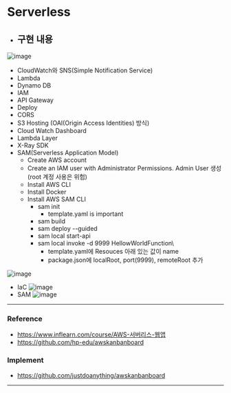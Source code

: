 Serverless
===

- ## 구현 내용
![image](https://user-images.githubusercontent.com/21374902/151154723-dc2e7c38-d46a-4c7b-b7c7-df03cb61d3c5.png)

- CloudWatch와 SNS(Simple Notification Service)
- Lambda
- Dynamo DB
- IAM
- API Gateway
- Deploy
- CORS
- S3 Hosting (OAI(Origin Access Identities) 방식)
- Cloud Watch Dashboard
- Lambda Layer
- X-Ray SDK
- SAM(Serverless Application Model)
  - Create AWS account
  - Create an IAM user with Administrator Permissions.
    Admin User 생성 (root 계정 사용은 위험)
  - Install AWS CLI 
  - Install Docker
  - Install AWS SAM CLI
    - sam init
      - template.yaml is important
    - sam build
    - sam deploy --guided
    - sam local start-api 
    - sam local invoke -d 9999 HellowWorldFunction\
      - template.yaml에 Resouces 아래 있는 값이 name
      - package.json에 localRoot, port(9999), remoteRoot 추가

![image](https://user-images.githubusercontent.com/21374902/154208609-e7f15006-d53b-4a00-a25f-ac563c04b4a4.png)
- IaC
![image](https://user-images.githubusercontent.com/21374902/154211592-0593c68d-d9dd-4a37-a02d-14a319a34256.png)
- SAM
![image](https://user-images.githubusercontent.com/21374902/154211518-468ea1ee-3c73-43d8-9ad7-916b59407568.png)
---
### Reference
- https://www.inflearn.com/course/AWS-서버리스-웹앱
- https://github.com/hp-edu/awskanbanboard

### Implement
- https://github.com/justdoanything/awskanbanboard
---
